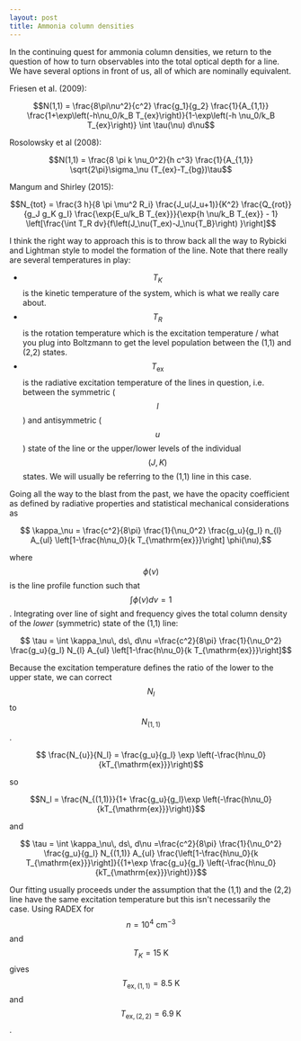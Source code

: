 ```yaml
---
layout: post
title: Ammonia column densities
---
```


In the continuing quest for ammonia column densities, we return to the question of how to turn observables into the total optical depth for a line.  We have several options in front of us, all of which are nominally equivalent.

Friesen et al. (2009):

$$N(1,1) = \frac{8\pi\nu^2}{c^2} \frac{g_1}{g_2} \frac{1}{A_{1,1}} \frac{1+\exp\left(-h\nu_0/k_B T_{ex}\right)}{1-\exp\left(-h \nu_0/k_B T_{ex}\right)} \int \tau(\nu) d\nu$$

Rosolowsky et al (2008):

$$N(1,1) = \frac{8 \pi k \nu_0^2}{h c^3} \frac{1}{A_{1,1}} \sqrt{2\pi}\sigma_\nu (T_{ex}-T_{bg})\tau$$

Mangum and Shirley (2015):

$$N_{tot} = \frac{3 h}{8 \pi \mu^2 R_i} \frac{J_u(J_u+1)}{K^2}
\frac{Q_{rot}}{g_J g_K g_I} \frac{\exp{E_u/k_B T_{ex}}}{\exp{h \nu/k_B T_{ex}} - 1} \left[\frac{\int T_R dv}{f\left(J_\nu(T_ex)-J_\nu{T_B}\right) }\right]$$

I think the right way to approach this is to throw back all the way to Rybicki and Lightman style to model the formation of the line.  Note that there really are several temperatures in play:

*  $$T_K$$ is the kinetic temperature of the system, which is what we really care about.
*  $$T_R$$ is the rotation temperature which is the excitation temperature / what you plug into Boltzmann to get the level population between the (1,1) and (2,2) states.
*  $$T_{\mathrm{ex}}$$ is the radiative excitation temperature of the lines in question, i.e. between the symmetric ($$l$$) and antisymmetric ($$u$$) state of the line or the upper/lower levels of the individual $$(J,K)$$ states.  We will usually be referring to the (1,1) line in this case.

Going all the way to the blast from the past, we have the opacity coefficient as defined by radiative properties and statistical mechanical considerations as

$$ \kappa_\nu = \frac{c^2}{8\pi} \frac{1}{\nu_0^2} \frac{g_u}{g_l} n_{l} A_{ul} \left[1-\frac{h\nu_0}{k T_{\mathrm{ex}}}\right] \phi(\nu),$$

where $$\phi(\nu)$$ is the line profile function such that $$\int \phi(\nu)d\nu=1$$.  Integrating over line of sight and frequency gives the total column density of the _lower_ (symmetric) state of the (1,1) line:

$$ \tau = \int \kappa_\nu\, ds\, d\nu  =\frac{c^2}{8\pi} \frac{1}{\nu_0^2} \frac{g_u}{g_l} N_{l} A_{ul} \left[1-\frac{h\nu_0}{k T_{\mathrm{ex}}}\right]$$

Because the excitation temperature defines the ratio of the lower to the upper state, we can correct $$N_l$$ to $$N_{(1,1)}$$.


$$ \frac{N_{u}}{N_l} = \frac{g_u}{g_l} \exp  \left(-\frac{h\nu_0}{kT_{\mathrm{ex}}}\right)$$

so 

$$N_l = \frac{N_{(1,1)}}{1+ \frac{g_u}{g_l}\exp  \left(-\frac{h\nu_0}{kT_{\mathrm{ex}}}\right)}$$

and 

$$ \tau = \int \kappa_\nu\, ds\, d\nu  =\frac{c^2}{8\pi} \frac{1}{\nu_0^2} \frac{g_u}{g_l} N_{(1,1)} A_{ul} \frac{\left[1-\frac{h\nu_0}{k T_{\mathrm{ex}}}\right]}{{1+\exp \frac{g_u}{g_l} \left(-\frac{h\nu_0}{kT_{\mathrm{ex}}}\right)}}$$

Our fitting usually proceeds under the assumption that the (1,1) and the (2,2) line have the same excitation temperature but this isn't necessarily the case.  Using RADEX for $$n=10^4~\mathrm{cm}^{-3}$$ and $$T_{K} = 15~\mathrm{K}$$ gives $$T_{\mathrm{ex},(1,1)} = 8.5~\mathrm{K}$$ and $$T_{\mathrm{ex},(2,2)} = 6.9~\mathrm{K}$$.



